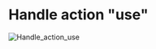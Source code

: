 # Handle action "use" 

![Handle_action_use](https://www.plantuml.com/plantuml/svg/bPB1IWCn48RlUOhVNDnUkdUbu57l8dWgu-xK3PkTBCb4AEAxosmfIgqMSmdC_FDz3CbTKSfQf-Ykvaol4w4MVkAieQFui4CIjoIScobhq904zoHzPFXQsEFT0K3OeGdA4qA17tdlLz211SsUosf975DB5q6WDB9iRQYS3Hy7OkfeqHgwJodxN-DsRWehBBOjIihOm5U9gHkvzxVdqzGPVzjpwNAO5zS6_ZbL12cSrNGOURzUh_4IoIwhc0HLOkt6SeBcM1YDfDL_X8y3PxOj9PbjI95XfLEsz67d_ZPTMAjFSgqOw8r1flfc-AB_95-WTYIIrFuFT215qxRskcsxEk0Fw0_dYgRPtR7qTOgV "Handle_action_use")

<!-- 
```plantuml
@startuml
!pragma useVerticalIf on
start

partition Handle "use" {
    if (item is "key") then (yes)
        if ("key" in taken_items) then (yes)
            if (location is "door") then (yes)
                :set door_state = "unlocked";
                :set action_description = "You insert the key... bla... the door unlucks";
            else (no)
                :set action_description = "There is no keyhole here";
            endif
        else (no)
            :set action_description = "You don't have a key";
        endif
    else (no)
        :set action_description = "You cannot use that (//item//);
    endif
}

stop
@enduml
``` -->